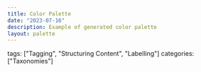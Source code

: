```yaml
---
title: Color Palette
date: "2023-07-16"
description: Example of generated color palette
layout: palette
---
```


tags: ["Tagging", "Structuring Content", "Labelling"]
categories: ["Taxonomies"]
